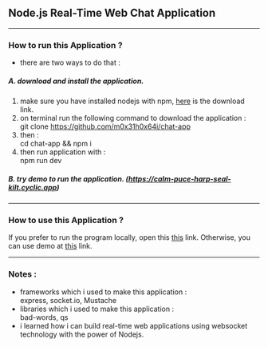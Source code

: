 ## Node.js Real-Time Web Chat Application

------------

###  How to run this Application ?
- there are two ways to do that :

##### A. download and install the application.
1. make sure you have installed nodejs with npm, [here](https://nodejs.org/en/download/ "here") is the download link.
2. on terminal run the following command to download the application :<br>
git clone https://github.com/m0x31h0x64i/chat-app
3. then : <br>
cd chat-app && npm i
4. then run application with :<br>
npm run dev
##### B. try demo to run the application. (https://calm-puce-harp-seal-kilt.cyclic.app)

------------

### How to use this Application ?
If you prefer to run the program locally, open this <a href="https://localhost:3000" target="_blank">this</a> link. Otherwise, you can use demo at <a href="https://calm-puce-harp-seal-kilt.cyclic.app" target="_blank">this</a> link.

------------

### Notes :
- frameworks which i used to make this application :<br>
express, socket.io, Mustache
- libraries which i used to make this application :<br>
bad-words, qs
- i learned how i can build real-time web applications using websocket technology with the power of Nodejs.
